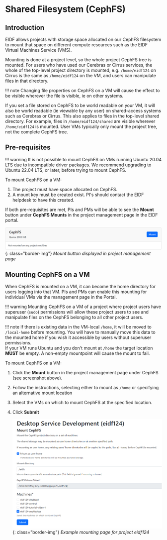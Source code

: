 # Shared Filesystem (CephFS)

## Introduction

EIDF allows projects with storage space allocated on our CephFS filesystem to mount that space on different compute resources such as the EIDF Virtual Machines Service (VMS).

Mounting is done at a project level, so the whole project CephFS tree is mounted. For users who have used our Cerebras or Cirrus services, the whole of the top-level project directory is mounted, e.g. `/home/eidf124` on Cirrus is the same as `/home/eidf124` on the VM, and users can manipulate files in that directory.

!!! note
    Changing file properties on CephFS on a VM will cause the effect to be visible wherever the file is visible, ie on other systems.

If you set a file stored on CephFS to be world readable on your VM, it will also be world readable (ie viewable by any user) on shared-access systems such as Cerebras or Cirrus. This also applies to files in the top-level shared directory. For example, files in `/home/eidf124/shared` are visible wherever `/home/eidf124` is mounted. User VMs typically only mount the project tree, not the complete CephFS tree.


## Pre-requisites

!!! warning
    It is not possible to mount CephFS on VMs running Ubuntu 20.04 LTS due to incompatible driver packages. We recommend upgrading to Ubuntu 22.04 LTS, or later, before trying to mount CephFS.

To mount CephFS on a VM:

1. The project must have space allocated on CephFS.
1. A mount key must be created exist. PI's should contact the EIDF helpdesk to have this created.

If both pre-requisites are met, PIs and PMs will be able to see the **Mount** button under **CephFS Mounts** in the project management page in the EIDF portal.

   ![CephFSMountButton](../../images/virtualmachines/CephFSMountButton.png){: class="border-img"}
   *Mount button displayed in project management page*

## Mounting CephFS on a VM

When CephFS is mounted on a VM, it can become the home directory for users logging into that VM. PIs and PMs can enable this mounting for individual VMs via the management page in the Portal.

!!! warning
    Mounting CephFS on a VM of a project where project users have superuser (`sudo`) permissions will allow these project users to see and manipulate files on the CephFS belonging to all other project users.

!!! note
    If there is existing data in the VM-local `/home`, it will be moved to `/local-home` before mounting.
    You will have to manually move this data to the mounted home if you wish it accessible by users without superuser permissions.<BR>
    If your VM runs Ubuntu and you don't mount at `/home` the target location **MUST** be empty. A non-empty mountpoint will cause the mount to fail.

To mount CephFS on a VM:

1. Click the **Mount** button in the project management page under CephFS (see screenshot above).
1. Follow the instructions, selecting either to mount as `/home` or specifying an alternative mount location
1. Select the VMs on which to mount CephFS at the specified location.
1. Click **Submit**

   ![CephFSMountPage](../../images/virtualmachines/CephFSMountPage.png){: class="border-img"}
   *Example mounting page for project eidf124*
